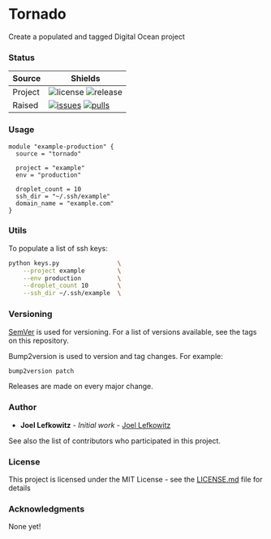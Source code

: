 # Tornado

Create a populated and tagged Digital Ocean project

### Status

| Source     | Shields                                                        |
| ---------- | -------------------------------------------------------------- |
| Project    | ![license][license] ![release][release]                        |
| Raised     | [![issues][issues]][issues_link] [![pulls][pulls]][pulls_link] |

### Usage

```hcl
module "example-production" {
  source = "tornado"  
  
  project = "example"
  env = "production"
  
  droplet_count = 10
  ssh_dir = "~/.ssh/example"
  domain_name = "example.com"
}
```

### Utils

To populate a list of ssh keys:

```bash
python keys.py                \
    --project example         \
    --env production          \
    --droplet_count 10        \
    --ssh_dir ~/.ssh/example  \
```

### Versioning

[SemVer](http://semver.org/) is used for versioning. For a list of versions available, see the tags on this repository.

Bump2version is used to version and tag changes.
For example:

```bash
bump2version patch
```

Releases are made on every major change.

### Author

- **Joel Lefkowitz** - _Initial work_ - [Joel Lefkowitz](https://github.com/JoelLefkowitz)

See also the list of contributors who participated in this project.

### License

This project is licensed under the MIT License - see the [LICENSE.md](LICENSE.md) file for details

### Acknowledgments

None yet!

<!--- Table links --->

[license]: https://img.shields.io/github/license/joellefkowitz/tornado
[release]: https://img.shields.io/github/v/tag/joellefkowitz/tornado
[issues]: https://img.shields.io/github/issues/joellefkowitz/tornado "Issues"
[issues_link]: https://github.com/JoelLefkowitz/tornado/issues
[pulls]: https://img.shields.io/github/issues-pr/joellefkowitz/tornado "Pull requests"
[pulls_link]: https://github.com/JoelLefkowitz/tornado/pulls
